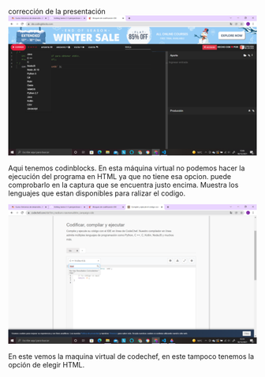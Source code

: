 corrección de la presentación
![alt](pantallazos/1cap.png)

Aqui tenemos codinblocks. En esta máquina virtual no podemos hacer la ejecución del 
programa en HTML ya que no tiene esa opcion. puede comprobarlo en la captura que se
encuentra justo encima. Muestra los lenguajes que estan disponibles para ralizar
el codigo.

![alt](pantallazos/2cap.png)

En este vemos la maquina virtual de codechef, en este tampoco tenemos la opción de 
elegir HTML.
